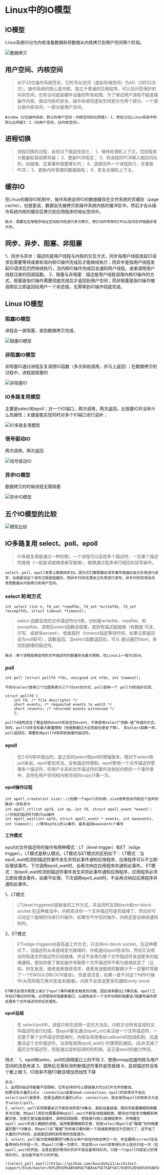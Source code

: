 # Linux中的IO模型

## IO模型

Linux系统IO分为内核准备数据和将数据从内核拷贝到用户空间两个阶段。

![数据拷贝](https://github.com/davidsky11/architect-support/blob/master/03%20%E9%AB%98%E7%BA%A7%E7%AF%87/0305%20%E6%93%8D%E4%BD%9C%E7%B3%BB%E7%BB%9F%E7%9F%A5%E8%AF%86/IO%E6%A8%A1%E5%9E%8B/00_data_copy.png)

## 用户空间、内核空间

>对于32位操作系统而言，它的寻址空间（虚拟存储空间）为4G（2的32次方）。操作系统的核心是内核，独立于普通的应用程序，可以访问受保护的内存空间，也有访问底层硬件设备的所有权限。为了保证用户进程不能直接操作内核，保证内核的安全，操作系统将虚拟空间划分为两个部分，一个部分是内核空间，一部分是用户空间。

    Window 32位操作系统，默认的用户空间：内核空间的比例是1：1，而在32位Linux系统中的默认比例是3：1（3G用户空间，1G内核空间）。

## 进程切换

>进程切换的过程，会经过下面这些变化：
1、保持处理机上下文，包括程序计数器和其他寄存器；
2、更新PCB信息；
3、将进程的PCB移入相应的队列，如就绪、在某事件阻塞等队列；
4、选择另外一个进程执行，并更新PCB；
5、更新内存管理的数据结构；
6、恢复处理机上下文。

## 缓存IO

在Linux的缓存IO机制中，操作系统会将IO的数据缓存在文件系统的页缓存（page cache）。也就是说，数据会先被拷贝到操作系统内核的缓冲区中，然后才会从操作系统内核的缓存区拷贝到应用程序的地址空间中。

    缺点：需要在应用程序地址空间和内核进行多次拷贝，拷贝动作带来的CPU以及内存开销是非常大的。

## 同步、异步、阻塞、非阻塞

1、同步与异步：描述的是用户线程与内核的交互方式，同步指用户线程发起IO请求后需要等待或者轮询内核IO操作完成后才能继续执行；而异步是指用户线程发起IO请求后仍然继续执行，当内核IO操作完成后会通知用户线程，或者调用用户线程注册的回调函数。
2、阻塞与非阻塞：描述是用户线程调用内核IO操作的方式，阻塞是指IO操作需要彻底完成后才返回到用户空间；而非阻塞是指IO操作被调用后立即返回给用户一个状态值，无需等到IO操作彻底完成。

## Linux IO模型

### 阻塞IO模型

进程会一直阻塞，直到数据拷贝完成。

![阻塞IO模型](https://github.com/davidsky11/architect-support/blob/master/03%20%E9%AB%98%E7%BA%A7%E7%AF%87/0305%20%E6%93%8D%E4%BD%9C%E7%B3%BB%E7%BB%9F%E7%9F%A5%E8%AF%86/IO%E6%A8%A1%E5%9E%8B/01_%E9%98%BB%E5%A1%9EIO%E6%A8%A1%E5%9E%8B.jpg)

### 非阻塞IO模型

非阻塞IO通过进程反复调用IO函数（多次系统调用，并马上返回）；在数据拷贝的过程中，进程是阻塞的

![非阻塞IO](https://github.com/davidsky11/architect-support/blob/master/03%20%E9%AB%98%E7%BA%A7%E7%AF%87/0305%20%E6%93%8D%E4%BD%9C%E7%B3%BB%E7%BB%9F%E7%9F%A5%E8%AF%86/IO%E6%A8%A1%E5%9E%8B/02_%E9%9D%9E%E9%98%BB%E5%A1%9EIO%E6%A8%A1%E5%9E%8B.jpg)

### IO多路复用模型

主要是select和epoll；对一个IO端口，两次调用，两次返回，比阻塞IO并没有什么优越性；关键是能实现同时对多个IO端口进行监听；
    
![IO多路复用模型](https://github.com/davidsky11/architect-support/blob/master/03%20%E9%AB%98%E7%BA%A7%E7%AF%87/0305%20%E6%93%8D%E4%BD%9C%E7%B3%BB%E7%BB%9F%E7%9F%A5%E8%AF%86/IO%E6%A8%A1%E5%9E%8B/03_IO%E5%A4%9A%E8%B7%AF%E5%A4%8D%E7%94%A8%E6%A8%A1%E5%9E%8B.jpg)

### 信号驱动IO

两次调用，两次返回

![信号驱动IO](https://github.com/davidsky11/architect-support/blob/master/03%20%E9%AB%98%E7%BA%A7%E7%AF%87/0305%20%E6%93%8D%E4%BD%9C%E7%B3%BB%E7%BB%9F%E7%9F%A5%E8%AF%86/IO%E6%A8%A1%E5%9E%8B/04_%E4%BF%A1%E5%8F%B7%E9%A9%B1%E5%8A%A8IO%E6%A8%A1%E5%9E%8B.jpg)

### 异步IO模型

数据拷贝的时候进程无需阻塞

![异步IO模型](https://github.com/davidsky11/architect-support/blob/master/03%20%E9%AB%98%E7%BA%A7%E7%AF%87/0305%20%E6%93%8D%E4%BD%9C%E7%B3%BB%E7%BB%9F%E7%9F%A5%E8%AF%86/IO%E6%A8%A1%E5%9E%8B/05_%E5%BC%82%E6%AD%A5IO%E6%A8%A1%E5%9E%8B.jpg)

## 五个IO模型的比较

![模型比较](https://github.com/davidsky11/architect-support/blob/master/03%20%E9%AB%98%E7%BA%A7%E7%AF%87/0305%20%E6%93%8D%E4%BD%9C%E7%B3%BB%E7%BB%9F%E7%9F%A5%E8%AF%86/IO%E6%A8%A1%E5%9E%8B/00_%E4%BA%94%E4%B8%AAIO%E6%A8%A1%E5%9E%8B%E6%AF%94%E8%BE%83.jpg)

## IO多路复用 select、poll、epoll
    
>IO多路复用是通过一种机制，一个进程可以监视多个描述符，一旦某个描述符就绪（一般是读就绪或者写就绪），能够通过程序进行相应的读写操作。

    select，poll，epoll本质上都是同步IO，因为它们都需要在读写事件就绪后自己负责进行读写，也就是说这个读写过程是阻塞的，而异步IO则无需自己负责进行读写，异步IO的实现会负责把数据从内核拷贝到用户空间。

### select 轮询方式

`int select (int n, fd_set *readfds, fd_set *writefds, fd_set *exceptfds, struct timeval *timeout);`
> select 函数监视的文件描述符分3类，分别是writefds、readfds、和exceptfds。调用后select函数会阻塞，直到有描述副就绪（有数据 可读、可写、或者有except），或者超时（timeout指定等待时间，如果立即返回设为null即可），函数返回。当select函数返回后，可以 通过遍历fdset，来找到就绪的描述符。
    
    缺点：单个进程能够监视的文件描述符的数量存在最大限制，在Linux上一般为1024。

### poll

`int poll (struct pollfd *fds, unsigned int nfds, int timeout);`

    不同与select使用三个位图来表示三个fdset的方式，poll使用一个 pollfd的指针实现。

```
struct pollfd {
    int fd; /* file descriptor */
    short events; /* requested events to watch */
    short revents; /* returned events witnessed */
    };
```
    pollfd结构包含了要监视的event和发生的event，不再使用select“参数-值”传递的方式。同时，pollfd并没有最大数量限制（但是数量过大后性能也是会下降）。 和select函数一样，poll返回后，需要轮询pollfd来获取就绪的描述符。
    
### epoll

>在2.6内核中提出的，是之前的select和poll的增强版本。相对于select和poll来说，epoll更加灵活，没有描述符限制。epoll使用一个文件描述符管理多个描述符，将用户关系的文件描述符的事件存放到内核的一个事件表中，这样在用户空间和内核空间的copy只需一次。

#### epoll操作过程

```
int epoll_create(int size)；//创建一个epoll的句柄，size用来告诉内核这个监听的数目一共有多大
int epoll_ctl(int epfd, int op, int fd, struct epoll_event *event)； //对指定描述符fd执行op操作
int epoll_wait(int epfd, struct epoll_event * events, int maxevents, int timeout); //等待epfd上的io事件，最多返回maxevents个事件
```

#### 工作模式
    
epoll对文件描述符的操作有两种模式：LT（level trigger）和ET（edge trigger）。LT模式是默认模式，LT模式与ET模式的区别如下：
LT模式：当epoll_wait检测到描述符事件发生并将此事件通知应用程序，应用程序可以不立即处理该事件。下次调用epoll_wait时，会再次响应应用程序并通知此事件。
ET模式：当epoll_wait检测到描述符事件发生并将此事件通知应用程序，应用程序必须立即处理该事件。如果不处理，下次调用epoll_wait时，不会再次响应应用程序并通知此事件。

1、LT模式

>LT(level triggered)是缺省的工作方式，并且同时支持block和no-block socket.在这种做法中，内核告诉你一个文件描述符是否就绪了，然后你可以对这个就绪的fd进行IO操作。如果你不作任何操作，内核还是会继续通知你的。

2、ET模式

>ET(edge-triggered)是高速工作方式，只支持no-block socket。在这种模式下，当描述符从未就绪变为就绪时，内核通过epoll告诉你。然后它会假设你知道文件描述符已经就绪，并且不会再为那个文件描述符发送更多的就绪通知，直到你做了某些操作导致那个文件描述符不再为就绪状态了（比如，你在发送，接收或者接收请求，或者发送接收的数据少于一定量时导致了一个EWOULDBLOCK错误）。但是请注意，如果一直不对这个fd作IO操作(从而导致它再次变成未就绪)，内核不会发送更多的通知(only once)

    ET模式在很大程度上减少了epoll事件被重复触发的次数，因此效率要比LT模式高。epoll工作在ET模式的时候，必须使用非阻塞套接口，以避免由于一个文件句柄的阻塞读/阻塞写操作把处理多个文件描述符的任务饿死。

#### epoll总结

>在 select/poll中，进程只有在调用一定的方法后，内核才对所有监视的文件描述符进行扫描，而epoll事先通过epoll_ctl()来注册一个文件描述符，一旦基于某个文件描述符就绪时，内核会采用类似callback的回调机制，迅速激活这个文件描述符，当进程调用epoll_wait() 时便得到通知。(此处去掉了遍历文件描述符，而是通过监听回调的的机制。这正是epoll的魅力所在。

特点：
    1、epoll和selec、poll的调用接口上的不同
    2、使用mmap加速内核与用户空间的消息传递
    3、调用后无需轮询判断描述符事件是否就绪
    4、监视描述符没有个数上限
    5、IO效率不随FD数目增加而线性下降

    优点：
    1、监视的描述符数量不受限制，它所支持的FD上限是最大可以打开文件的数目。
    如果没有大量的idle -connection或者dead-connection，epoll的效率并不会比select/poll高很多，但是当遇到大量的idle- connection，就会发现epoll的效率大大高于select/poll。
    2、select，poll实现需要自己不断轮询所有fd集合，直到设备就绪，期间可能要睡眠和唤醒多次交替。而epoll其实也需要调用epoll_wait不断轮询就绪链表，期间也可能多次睡眠和唤醒交替，但是它是设备就绪时，调用回调函数，把就绪fd放入就绪链表中，并唤醒在epoll_wait中进入睡眠的进程。虽然都要睡眠和交替，但是select和poll在“醒着”的时候要遍历整个fd集合，而epoll在“醒着”的时候只要判断一下就绪链表是否为空就行了，这节省了大量的CPU时间。这就是回调机制带来的性能提升。
    3、select，poll每次调用都要把fd集合从用户态往内核态拷贝一次，并且要把current往设备等待队列中挂一次，而epoll只要一次拷贝，而且把current往等待队列上挂也只挂一次（在epoll_wait的开始，注意这里的等待队列并不是设备等待队列，只是一个epoll内部定义的等待队列）。这也能节省不少的开销。

    ![select_poll_epoll](https://github.com/davidsky11/architect-support/blob/master/03%20%E9%AB%98%E7%BA%A7%E7%AF%87/0305%20%E6%93%8D%E4%BD%9C%E7%B3%BB%E7%BB%9F%E7%9F%A5%E8%AF%86/IO%E6%A8%A1%E5%9E%8B/00_select_poll_epoll.png)
